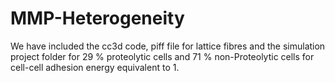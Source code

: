 # MMP-Heterogeneity
We have included the cc3d code, piff file for lattice fibres and the simulation project folder for 29 % proteolytic cells and 71 % non-Proteolytic cells for cell-cell adhesion energy equivalent to 1.

